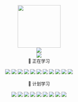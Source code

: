 <div align="center"> <img height="137px" src="https://github-readme-stats.vercel.app/api?username=coder9277&hide_title=true&hide_border=true&show_icons=trueline_height=21&text_color=000&icon_color=000&bg_color=0,ea6161,ffc64d,fffc4d,52fa5a&theme=graywhite" /> </div>

<div align="center">
 <img src="https://camo.githubusercontent.com/fd114832a389b59adec5244841fbffa8089b1a314ce0acfa9f035c4a2676de50/68747470733a2f2f63646e2e6a7364656c6976722e6e65742f67682f73756e3032323553554e2f73756e3032323553554e2f6173736574732f696d616765732f68722e676966" />
</div>

<div align="center">
 <img src="https://camo.githubusercontent.com/99566fa6377a4330ab05dc0799ca5007a88e3eca6e1019114a19a697775aa3a1/68747470733a2f2f63646e2e6a7364656c6976722e6e65742f67682f73756e3032323553554e2f73756e3032323553554e2f6173736574732f696d616765732f6d616e2e706e67">
</div>

<div align="center">
 💪 正在学习
</div>
<br />
<div align="center"> 
 <img src="https://img.shields.io/badge/-HTML5-E34F26?style=flat-square&logo=html5&logoColor=white" /> 
 <img src="https://img.shields.io/badge/-CSS3-1572B6?style=flat-square&logo=css3" /> 
 <img src="https://img.shields.io/badge/JavaScript-F7DF1E?logo=javascript&logoColor=000&style=flat" /> 
 <img src="https://img.shields.io/badge/Vue.js-4FC08D?logo=vuedotjs&logoColor=fff&style=flat" />
 <img src="https://img.shields.io/badge/React-61DAFB?logo=react&logoColor=000&style=flat" />
 <img src="https://img.shields.io/badge/Spring-6DB33F?logo=spring&logoColor=fff&style=flat" />
 <img src="https://img.shields.io/badge/Node.js-3DDC84?logo=nodedotjs&logoColor=fff&style=flat" />
 <img src="https://img.shields.io/badge/Vite-646CFF?logo=vite&logoColor=fff&style=flat" />
 <img src="https://img.shields.io/badge/Elastic-41CD52?logo=elastic&logoColor=fff&style=flat" />
 <img src="https://img.shields.io/badge/MongoDB-31A8FF?logo=mongodb&logoColor=fff&style=flat" />
 <img src="https://img.shields.io/badge/Git-FCC624?logo=git&logoColor=000&style=flat" />
</div>

<br />

<div align="center">
 🧠 计划学习
</div>
<br />
<div align="center"> 
 <img src="https://img.shields.io/badge/-RabbitMQ-E34F26?style=flat-square&logo=rabbitmq&logoColor=white" /> 
 <img src="https://img.shields.io/badge/-Docker-A8B9CC?style=flat-square&logo=docker" />
 <img src="https://img.shields.io/badge/Kubernetes-777BB4?logo=Kubernetes&logoColor=fff&style=flat" />
 <img src="https://img.shields.io/badge/Azure DevOps-0078D6?logo=azuredevops&logoColor=fff&style=flat" />
 <img src="https://img.shields.io/badge/Consul-276DC3?logo=consul&logoColor=fff&style=flat" />
 <img src="https://img.shields.io/badge/Shell-61DAFB?logo=shell&logoColor=000&style=flat" />
 <img src="https://img.shields.io/badge/Go-FCC624?logo=go&logoColor=000&style=flat" />
 <img src="https://img.shields.io/badge/R-276DC3?logo=r&logoColor=fff&style=flat" />
 <img src="https://img.shields.io/badge/Swift-3DDC84?logo=swift&logoColor=fff&style=flat" />
</div>

